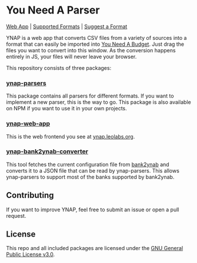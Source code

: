 # You Need A Parser

[Web App](https://ynap.leolabs.org) | [Supported Formats](https://ynap.leolabs.org/supported-formats/) | [Suggest a Format](https://github.com/leolabs/you-need-a-parser/issues/new?template=format_request.md)

YNAP is a web app that converts CSV files from a variety of sources into a format
that can easily be imported into [You Need A Budget](https://youneedabudget.com).
Just drag the files you want to convert into this window. As the conversion happens
entirely in JS, your files will never leave your browser.

This repository consists of three packages:

### [ynap-parsers](https://github.com/leolabs/you-need-a-parser/tree/master/packages/ynap-parsers)

This package contains all parsers for different formats. If you want to implement a
new parser, this is the way to go. This package is also available on NPM if you want
to use it in your own projects.

### [ynap-web-app](https://github.com/leolabs/you-need-a-parser/tree/master/packages/ynap-web-app)

This is the web frontend you see at [ynap.leolabs.org](https://ynap.leolabs.org).

### [ynap-bank2ynab-converter](https://github.com/leolabs/you-need-a-parser/tree/master/packages/ynap-bank2ynab-converter)

This tool fetches the current configuration file from [bank2ynab](https://github.com/bank2ynab/bank2ynab)
and converts it to a JSON file that can be read by ynap-parsers. This allows
ynap-parsers to support most of the banks supported by bank2ynab.

## Contributing

If you want to improve YNAP, feel free to submit an issue or open a pull request.

## License

This repo and all included packages are licensed under the
[GNU General Public License v3.0](https://choosealicense.com/licenses/gpl-3.0/).
